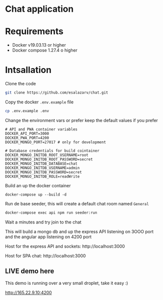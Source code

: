 # Chat application

# Requirements
- Docker v19.03.13 or higher
- Docker compose 1.27.4 o higher

# Intsallation

Clone the code
```bash
git clone https://github.com/esalazarv/chat.git
```

Copy the docker `.env.example` file
```bash
cp .env.example .env
``` 

Change the environment vars or prefer keep the default values if you prefer 
```dotenv
# API and PWA container variables
DOCKER_API_PORT=3000
DOCKER_PWA_PORT=4200
DOCKER_MONGO_PORT=27017 # only for development

# Database credentials for build cointainer
DOCKER_MONGO_INITDB_ROOT_USERNAME=root
DOCKER_MONGO_INITDB_ROOT_PASSWORD=secret
DOCKER_MONGO_INITDB_DATABASE=chat
DOCKER_MONGO_INITDB_USERNAME=admin
DOCKER_MONGO_INITDB_PASSWORD=secret
DOCKER_MONGO_INITDB_ROLE=readWrite
```

Build an up the docker container
```
docker-compose up --build -d
```

Run de base seeder, this will create a default chat room named `General`
```bash
docker-compose exec api npm run seeder:run
```

Wait a minutes and try join to the chat


This will build a mongo db and up the express API listening on 3OOO port
and the angular app listening on 4200 port

Host for the express API and sockets:
http://localhost:3000

Host for SPA chat:
http://localhost:3000

## LIVE demo here
This demo is running over a very small droplet, take it easy :)

http://165.22.9.10:4200
